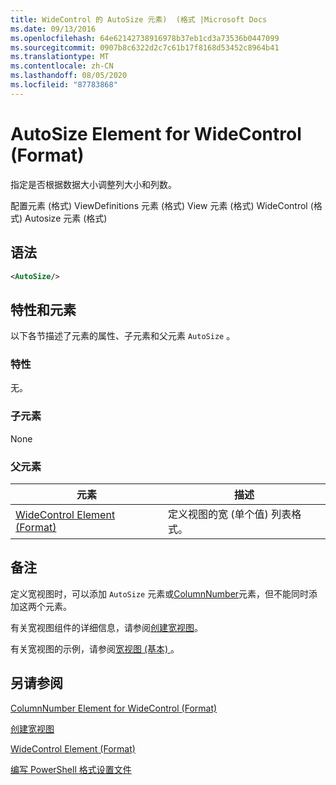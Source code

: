 ```yaml
---
title: WideControl 的 AutoSize 元素)  (格式 |Microsoft Docs
ms.date: 09/13/2016
ms.openlocfilehash: 64e62142738916978b37eb1cd3a73536b0447099
ms.sourcegitcommit: 0907b8c6322d2c7c61b17f8168d53452c8964b41
ms.translationtype: MT
ms.contentlocale: zh-CN
ms.lasthandoff: 08/05/2020
ms.locfileid: "87783868"
---
```

# <a name="autosize-element-for-widecontrol-format"></a>AutoSize Element for WideControl (Format)

指定是否根据数据大小调整列大小和列数。

配置元素 (格式) ViewDefinitions 元素 (格式) View 元素 (格式) WideControl (格式) Autosize 元素 (格式) 

## <a name="syntax"></a>语法

```xml
<AutoSize/>
```

## <a name="attributes-and-elements"></a>特性和元素

以下各节描述了元素的属性、子元素和父元素 `AutoSize` 。

### <a name="attributes"></a>特性

无。

### <a name="child-elements"></a>子元素

None

### <a name="parent-elements"></a>父元素

|元素|描述|
|-------------|-----------------|
|[WideControl Element (Format)](./widecontrol-element-format.md)|定义视图的宽 (单个值) 列表格式。|

## <a name="remarks"></a>备注

定义宽视图时，可以添加 `AutoSize` 元素或[ColumnNumber](./columnnumber-element-for-widecontrol-format.md)元素，但不能同时添加这两个元素。

有关宽视图组件的详细信息，请参阅[创建宽视图](./creating-a-wide-view.md)。

有关宽视图的示例，请参阅[宽视图 (基本) ](./wide-view-basic.md)。

## <a name="see-also"></a>另请参阅

[ColumnNumber Element for WideControl (Format)](./columnnumber-element-for-widecontrol-format.md)

[创建宽视图](./creating-a-wide-view.md)

[WideControl Element (Format)](./widecontrol-element-format.md)

[编写 PowerShell 格式设置文件](./writing-a-powershell-formatting-file.md)
